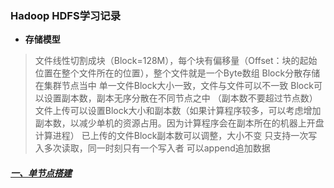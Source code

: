 ### Hadoop HDFS学习记录
- **存储模型**
> 文件线性切割成块（Block=128M），每个块有偏移量（Offset：块的起始位置在整个文件所在的位置），整个文件就是一个Byte数组
> Block分散存储在集群节点当中
> 单一文件Block大小一致，文件与文件可以不一致
> Block可以设置副本数，副本无序分散在不同节点之中 （副本数不要超过节点数）
> 文件上传可以设置Block大小和副本数（如果计算程序较多，可以考虑增加副本数，以减少单机的资源占用。因为计算程序会在副本所在的机器上开盘计算进程）
> 已上传的文件Block副本数可以调整，大小不变
> 只支持一次写入多次读取，同一时刻只有一个写入者
> 可以append追加数据
##### [一、单节点搭建][1]

[1]: https://github.com/firechiang/hadoop-test/tree/master/hdfs/docs/1-setup-single-node.md


















